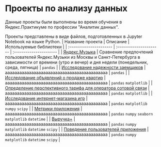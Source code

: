 # Проекты по анализу данных

Данные проекты были выполнены во время обучения в Яндекс.Практикуме по профессии "Аналитик данных".

Проекты представлены в виде файлов, подготовленных в Jupyter Notebook на языке Python.
| Название проекта | Описание | Используемые библиотеки | 
| :---------------------- | :---------------------- | :---------------------- |
| [Яндекс.Музыка](01_Yndx_music) | Сравнение предпочтений пользователей Яндекс.Музыки из Москвы и Санкт-Петербурга в зависимости от времени (утро и вечер) и дня недели (понедельник, среда, пятница) | ```pandas``` |
| [Исследование надежности заемщиков](02_Yndx_credits) | ааааааааааааааааааааааааааааааааааааааааааа | ```pandas``` |
| [Исследование объявлений о продаже квартир](03_Yndx_Spb_aparts) | ааааааааааааааааааааааааааааааааааааааааааа | ```pandas``` ```matplotlib``` |
| [Определение перспективного тарифа для оператора сотовой связи](04_Yndx_mobile) | ааааааааааааааааааааааааааааааааааааааааааа | ```pandas``` ```matplotlib``` |
| [Исследование интернет-магазина игр](05_Yndx_games) | ааааааааааааааааааааааааааааааааааааааааааа | ```pandas``` ```matplotlib``` ```numpy``` ```scipy``` |
| [Метрики приложения](06_Yndx_metrics) | ааааааааааааааааааааааааааааааааааааааааааа | ```pandas``` ```numpy``` ```seaborn``` ```matplotlib``` ```datetime``` |
| [Выручка+](07_Yndx_revenue) | ааааааааааааааааааааааааааааааааааааааааааа  | ```pandas``` ```numpy``` ```matplotlib``` ```datetime``` ```scipy``` |
| [Поведение пользователей приложения](08_Yndx_food_startup) | ааааааааааааааааааааааааааааааааааааааааааа | ```pandas``` ```numpy``` ```matplotlib``` ```datetime``` ```scipy``` |
